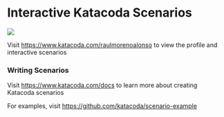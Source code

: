 # Interactive Katacoda Scenarios

[![](http://shields.katacoda.com/katacoda/raulmorenoalonso/count.svg)](https://www.katacoda.com/raulmorenoalonso "Get your profile on Katacoda.com")

Visit https://www.katacoda.com/raulmorenoalonso to view the profile and interactive scenarios

### Writing Scenarios
Visit https://www.katacoda.com/docs to learn more about creating Katacoda scenarios

For examples, visit https://github.com/katacoda/scenario-example
